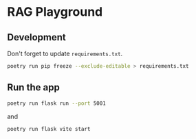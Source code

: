 # RAG Playground

## Development

Don't forget to update `requirements.txt`.

```sh
poetry run pip freeze --exclude-editable > requirements.txt
```

## Run the app

```sh
poetry run flask run --port 5001
```

and

```sh
poetry run flask vite start
```